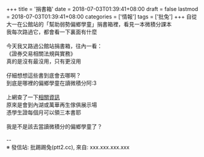 +++
title = '捐書箱'
date = 2018-07-03T01:39:41+08:00
draft = false
lastmod = 2018-07-03T01:39:41+08:00
categories = ['情報']
tags = ['批兔']
+++
自從大一在公館站的「幫助弱勢偏鄉學童」捐書箱裡，看見一本微積分課本<br>
我每次路過它，都會看一下裏面有什麼<br>
<br>
今天我又路過公館站捐書箱，往內一看：<br>
《證券交易相關法規與實務》<br>
真的是沒有最沒用，只有更沒用<br>
<br>
仔細想想這些書到底會去哪啊？<br>
到底是哪裡的偏鄉學童在讀微積分阿:3<br>
<br>
上網查了一下[相關資訊](http://epb-secondhand.weebly.com/)<br>
原來是會到內湖或萬華再生傢俱展示場<br>
憑學生證每個月可以領三本書耶<br>
<br>
我是不是該去當讀微積分的偏鄉學童了？<br>
<br>
--<br>
※ 發信站: 批踢踢兔(ptt2.cc), 來自: xxx.xxx.xxx.xxx<br>
